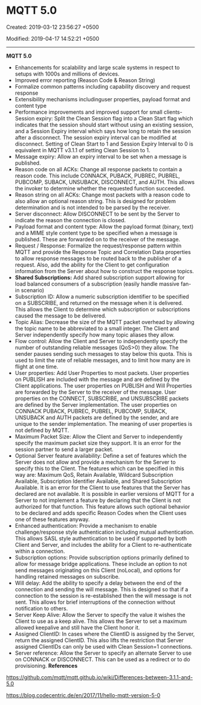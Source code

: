 # MQTT 5.0

Created: 2019-03-12 23:56:27 +0500

Modified: 2019-04-17 14:52:21 +0500

---

**MQTT 5.0**
-   Enhancements for scalability and large scale systems in respect to setups with 1000s and millions of devices.
-   Improved error reporting (Reason Code & Reason String)
-   Formalize common patterns including capability discovery and request response
-   Extensibility mechanisms includinguser properties, payload format and content type
-   Performance improvements and improved support for small clients-   Session expiry: Split the Clean Session flag into a Clean Start flag which indicates that the session should start without using an existing session, and a Session Expiry interval which says how long to retain the session after a disconnect. The session expiry interval can be modified at disconnect. Setting of Clean Start to 1 and Session Expiry Interval to 0 is equivalent in MQTT v3.1.1 of setting Clean Session to 1.
-   Message expiry: Allow an expiry interval to be set when a message is published.
-   Reason code on all ACKs: Change all response packets to contain a reason code. This include CONNACK, PUBACK, PUBREC, PUBREL, PUBCOMP, SUBACK, UNSUBACK, DISCONNECT, and AUTH. This allows the invoker to determine whether the requested function succeeded.
-   Reason string on all ACKs: Change most packets with a reason code to also allow an optional reason string. This is designed for problem determination and is not intended to be parsed by the receiver.
-   Server disconnect: Allow DISCONNECT to be sent by the Server to indicate the reason the connection is closed.
-   Payload format and content type: Allow the payload format (binary, text) and a MIME style content type to be specified when a message is published. These are forwarded on to the receiver of the message.
-   Request / Response: Formalize the request/response pattern within MQTT and provide the Response Topic and Correlation Data properties to allow response messages to be routed back to the publisher of a request. Also, add the ability for the Client to get configuration information from the Server about how to construct the response topics.
-   **Shared Subscriptions:** Add shared subscription support allowing for load balanced consumers of a subscription (easily handle massive fan-in scenario)
-   Subscription ID: Allow a numeric subscription identifier to be specified on a SUBSCRIBE, and returned on the message when it is delivered. This allows the Client to determine which subscription or subscriptions caused the message to be delivered.
-   Topic Alias: Decrease the size of the MQTT packet overhead by allowing the topic name to be abbreviated to a small integer. The Client and Server independently specify how many topic aliases they allow.
-   Flow control: Allow the Client and Server to independently specify the number of outstanding reliable messages (QoS>0) they allow. The sender pauses sending such messages to stay below this quota. This is used to limit the rate of reliable messages, and to limit how many are in flight at one time.
-   User properties: Add User Properties to most packets. User properties on PUBLISH are included with the message and are defined by the Client applications. The user properties on PUBLISH and Will Properties are forwarded by the Server to the receiver of the message. User properties on the CONNECT, SUBSCRIBE, and UNSUBSCRIBE packets are defined by the Server implementation. The user properties on CONNACK PUBACK, PUBREC, PUBREL, PUBCOMP, SUBACK, UNSUBACK and AUTH packets are defined by the sender, and are unique to the sender implementation. The meaning of user properties is not defined by MQTT.
-   Maximum Packet Size: Allow the Client and Server to independently specify the maximum packet size they support. It is an error for the session partner to send a larger packet.
-   Optional Server feature availability: Define a set of features which the Server does not allow and provide a mechanism for the Server to specify this to the Client. The features which can be specified in this way are: Maximum QoS, Retain Available, Wildcard Subscription Available, Subscription Identifier Available, and Shared Subscription Available. It is an error for the Client to use features that the Server has declared are not available. It is possible in earlier versions of MQTT for a Server to not implement a feature by declaring that the Client is not authorized for that function. This feature allows such optional behavior to be declared and adds specific Reason Codes when the Client uses one of these features anyway.
-   Enhanced authentication: Provide a mechanism to enable challenge/response style authentication including mutual authentication. This allows SASL style authentication to be used if supported by both Client and Server, and includes the ability for a Client to re-authenticate within a connection.
-   Subscription options: Provide subscription options primarily defined to allow for message bridge applications. These include an option to not send messages originating on this Client (noLocal), and options for handling retained messages on subscribe.
-   Will delay: Add the ability to specify a delay between the end of the connection and sending the will message. This is designed so that if a connection to the session is re-established then the will message is not sent. This allows for brief interruptions of the connection without notification to others.
-   Server Keep Alive: Allow the Server to specify the value it wishes the Client to use as a keep alive. This allows the Server to set a maximum allowed keepalive and still have the Client honor it.
-   Assigned ClientID: In cases where the ClientID is assigned by the Server, return the assigned ClientID. This also lifts the restriction that Server assigned ClientIDs can only be used with Clean Session=1 connections.
-   Server reference: Allow the Server to specify an alternate Server to use on CONNACK or DISCONNECT. This can be used as a redirect or to do provisioning.
**References**

<https://github.com/mqtt/mqtt.github.io/wiki/Differences-between-3.1.1-and-5.0>

<https://blog.codecentric.de/en/2017/11/hello-mqtt-version-5-0>
